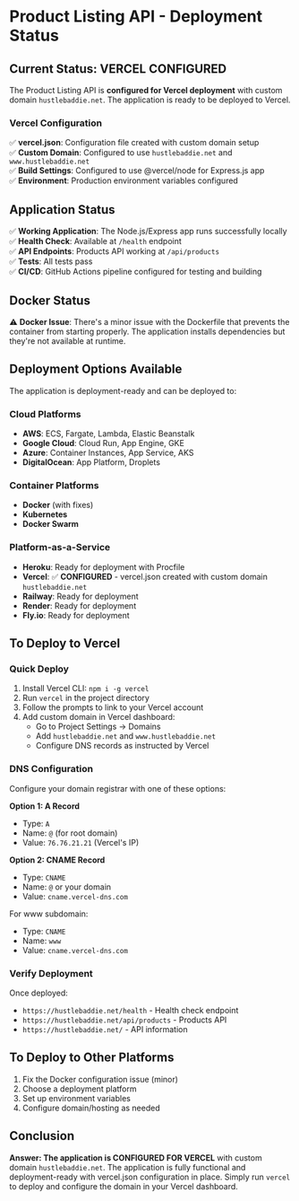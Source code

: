 # Product Listing API - Deployment Status

## Current Status: VERCEL CONFIGURED
The Product Listing API is **configured for Vercel deployment** with custom domain `hustlebaddie.net`. The application is ready to be deployed to Vercel.

### Vercel Configuration
✅ **vercel.json**: Configuration file created with custom domain setup  
✅ **Custom Domain**: Configured to use `hustlebaddie.net` and `www.hustlebaddie.net`  
✅ **Build Settings**: Configured to use @vercel/node for Express.js app  
✅ **Environment**: Production environment variables configured  

## Application Status
✅ **Working Application**: The Node.js/Express app runs successfully locally  
✅ **Health Check**: Available at `/health` endpoint  
✅ **API Endpoints**: Products API working at `/api/products`  
✅ **Tests**: All tests pass  
✅ **CI/CD**: GitHub Actions pipeline configured for testing and building  

## Docker Status
⚠️ **Docker Issue**: There's a minor issue with the Dockerfile that prevents the container from starting properly. The application installs dependencies but they're not available at runtime.

## Deployment Options Available
The application is deployment-ready and can be deployed to:

### Cloud Platforms
- **AWS**: ECS, Fargate, Lambda, Elastic Beanstalk
- **Google Cloud**: Cloud Run, App Engine, GKE
- **Azure**: Container Instances, App Service, AKS
- **DigitalOcean**: App Platform, Droplets

### Container Platforms
- **Docker** (with fixes)
- **Kubernetes**
- **Docker Swarm**

### Platform-as-a-Service
- **Heroku**: Ready for deployment with Procfile
- **Vercel**: ✅ **CONFIGURED** - vercel.json created with custom domain `hustlebaddie.net`
- **Railway**: Ready for deployment
- **Render**: Ready for deployment
- **Fly.io**: Ready for deployment

## To Deploy to Vercel

### Quick Deploy
1. Install Vercel CLI: `npm i -g vercel`
2. Run `vercel` in the project directory
3. Follow the prompts to link to your Vercel account
4. Add custom domain in Vercel dashboard:
   - Go to Project Settings → Domains
   - Add `hustlebaddie.net` and `www.hustlebaddie.net`
   - Configure DNS records as instructed by Vercel

### DNS Configuration
Configure your domain registrar with one of these options:

**Option 1: A Record**
- Type: `A`
- Name: `@` (for root domain)
- Value: `76.76.21.21` (Vercel's IP)

**Option 2: CNAME Record**
- Type: `CNAME`
- Name: `@` or your domain
- Value: `cname.vercel-dns.com`

For www subdomain:
- Type: `CNAME`
- Name: `www`
- Value: `cname.vercel-dns.com`

### Verify Deployment
Once deployed:
- `https://hustlebaddie.net/health` - Health check endpoint
- `https://hustlebaddie.net/api/products` - Products API
- `https://hustlebaddie.net/` - API information

## To Deploy to Other Platforms
1. Fix the Docker configuration issue (minor)
2. Choose a deployment platform
3. Set up environment variables
4. Configure domain/hosting as needed

## Conclusion
**Answer: The application is CONFIGURED FOR VERCEL** with custom domain `hustlebaddie.net`. The application is fully functional and deployment-ready with vercel.json configuration in place. Simply run `vercel` to deploy and configure the domain in your Vercel dashboard.
